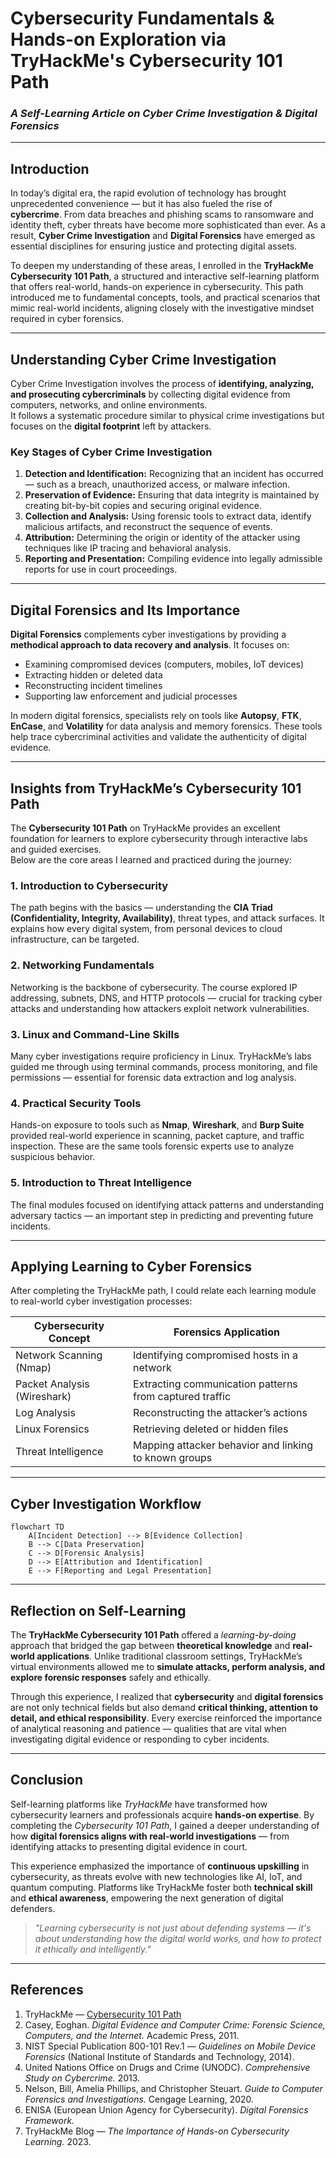 

#  Cybersecurity Fundamentals & Hands-on Exploration via TryHackMe's Cybersecurity 101 Path

### *A Self-Learning Article on Cyber Crime Investigation & Digital Forensics*

---

##  Introduction

In today’s digital era, the rapid evolution of technology has brought unprecedented convenience — but it has also fueled the rise of **cybercrime**. From data breaches and phishing scams to ransomware and identity theft, cyber threats have become more sophisticated than ever. As a result, **Cyber Crime Investigation** and **Digital Forensics** have emerged as essential disciplines for ensuring justice and protecting digital assets.

To deepen my understanding of these areas, I enrolled in the **TryHackMe Cybersecurity 101 Path**, a structured and interactive self-learning platform that offers real-world, hands-on experience in cybersecurity. This path introduced me to fundamental concepts, tools, and practical scenarios that mimic real-world incidents, aligning closely with the investigative mindset required in cyber forensics.

---

##  Understanding Cyber Crime Investigation

Cyber Crime Investigation involves the process of **identifying, analyzing, and prosecuting cybercriminals** by collecting digital evidence from computers, networks, and online environments.  
It follows a systematic procedure similar to physical crime investigations but focuses on the **digital footprint** left by attackers.

###  Key Stages of Cyber Crime Investigation

1. **Detection and Identification:** Recognizing that an incident has occurred — such as a breach, unauthorized access, or malware infection.  
2. **Preservation of Evidence:** Ensuring that data integrity is maintained by creating bit-by-bit copies and securing original evidence.  
3. **Collection and Analysis:** Using forensic tools to extract data, identify malicious artifacts, and reconstruct the sequence of events.  
4. **Attribution:** Determining the origin or identity of the attacker using techniques like IP tracing and behavioral analysis.  
5. **Reporting and Presentation:** Compiling evidence into legally admissible reports for use in court proceedings.

---

##  Digital Forensics and Its Importance

**Digital Forensics** complements cyber investigations by providing a **methodical approach to data recovery and analysis**. It focuses on:

- Examining compromised devices (computers, mobiles, IoT devices)  
- Extracting hidden or deleted data  
- Reconstructing incident timelines  
- Supporting law enforcement and judicial processes  

In modern digital forensics, specialists rely on tools like **Autopsy**, **FTK**, **EnCase**, and **Volatility** for data analysis and memory forensics. These tools help trace cybercriminal activities and validate the authenticity of digital evidence.

---

##  Insights from TryHackMe’s Cybersecurity 101 Path

The **Cybersecurity 101 Path** on TryHackMe provides an excellent foundation for learners to explore cybersecurity through interactive labs and guided exercises.  
Below are the core areas I learned and practiced during the journey:

### 1.  Introduction to Cybersecurity
The path begins with the basics — understanding the **CIA Triad (Confidentiality, Integrity, Availability)**, threat types, and attack surfaces. It explains how every digital system, from personal devices to cloud infrastructure, can be targeted.

### 2.  Networking Fundamentals
Networking is the backbone of cybersecurity. The course explored IP addressing, subnets, DNS, and HTTP protocols — crucial for tracking cyber attacks and understanding how attackers exploit network vulnerabilities.

### 3.  Linux and Command-Line Skills
Many cyber investigations require proficiency in Linux. TryHackMe’s labs guided me through using terminal commands, process monitoring, and file permissions — essential for forensic data extraction and log analysis.

### 4.  Practical Security Tools
Hands-on exposure to tools such as **Nmap**, **Wireshark**, and **Burp Suite** provided real-world experience in scanning, packet capture, and traffic inspection. These are the same tools forensic experts use to analyze suspicious behavior.

### 5.  Introduction to Threat Intelligence
The final modules focused on identifying attack patterns and understanding adversary tactics — an important step in predicting and preventing future incidents.

---

##  Applying Learning to Cyber Forensics

After completing the TryHackMe path, I could relate each learning module to real-world cyber investigation processes:

| **Cybersecurity Concept** | **Forensics Application** |
|----------------------------|---------------------------|
| Network Scanning (Nmap) | Identifying compromised hosts in a network |
| Packet Analysis (Wireshark) | Extracting communication patterns from captured traffic |
| Log Analysis | Reconstructing the attacker’s actions |
| Linux Forensics | Retrieving deleted or hidden files |
| Threat Intelligence | Mapping attacker behavior and linking to known groups |

---

##  Cyber Investigation Workflow

```mermaid
flowchart TD
    A[Incident Detection] --> B[Evidence Collection]
    B --> C[Data Preservation]
    C --> D[Forensic Analysis]
    D --> E[Attribution and Identification]
    E --> F[Reporting and Legal Presentation]
````

---

##  Reflection on Self-Learning

The **TryHackMe Cybersecurity 101 Path** offered a *learning-by-doing* approach that bridged the gap between **theoretical knowledge** and **real-world applications**. Unlike traditional classroom settings, TryHackMe’s virtual environments allowed me to **simulate attacks, perform analysis, and explore forensic responses** safely and ethically.

Through this experience, I realized that **cybersecurity** and **digital forensics** are not only technical fields but also demand **critical thinking, attention to detail, and ethical responsibility**. Every exercise reinforced the importance of analytical reasoning and patience — qualities that are vital when investigating digital evidence or responding to cyber incidents.

---

##  Conclusion

Self-learning platforms like *TryHackMe* have transformed how cybersecurity learners and professionals acquire **hands-on expertise**. By completing the *Cybersecurity 101 Path*, I gained a deeper understanding of how **digital forensics aligns with real-world investigations** — from identifying attacks to presenting digital evidence in court.

This experience emphasized the importance of **continuous upskilling** in cybersecurity, as threats evolve with new technologies like AI, IoT, and quantum computing. Platforms like TryHackMe foster both **technical skill** and **ethical awareness**, empowering the next generation of digital defenders.

> *"Learning cybersecurity is not just about defending systems — it's about understanding how the digital world works, and how to protect it ethically and intelligently."*

---

##  References

1. TryHackMe — [Cybersecurity 101 Path](https://tryhackme.com/path/outline/cybersecurity-101)
2. Casey, Eoghan. *Digital Evidence and Computer Crime: Forensic Science, Computers, and the Internet.* Academic Press, 2011.
3. NIST Special Publication 800-101 Rev.1 — *Guidelines on Mobile Device Forensics* (National Institute of Standards and Technology, 2014).
4. United Nations Office on Drugs and Crime (UNODC). *Comprehensive Study on Cybercrime.* 2013.
5. Nelson, Bill, Amelia Phillips, and Christopher Steuart. *Guide to Computer Forensics and Investigations.* Cengage Learning, 2020.
6. ENISA (European Union Agency for Cybersecurity). *Digital Forensics Framework.*
7. TryHackMe Blog — *The Importance of Hands-on Cybersecurity Learning.* 2023.







